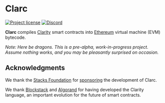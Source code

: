 # Clarc

[![Project license](https://img.shields.io/badge/license-Public%20Domain-blue.svg)](https://unlicense.org)
[![Discord](https://img.shields.io/discord/755852964513579099?label=discord)](https://discord.gg/AvHRCDa)

**Clarc** compiles [Clarity] smart contracts into [Ethereum] virtual machine
(EVM) bytecode.

*Note: Here be dragons. This is a pre-alpha, work-in-progress
project. Assume nothing works, and you may be pleasantly surprised on
occasion.*

## Acknowledgments

We thank the [Stacks Foundation] for [sponsoring] the development of Clarc.

We thank [Blockstack] and [Algorand] for having developed the Clarity language,
an important evolution for the future of smart contracts.

[Algorand]:          https://algorand.com
[Blockstack]:        https://blockstack.org
[Clarity]:           https://clarity-lang.org
[Ethereum]:          https://ethereum.org
[sponsoring]:        https://github.com/stacksgov/Stacks-Grants/issues/16
[Stacks Foundation]: https://stacks.org
